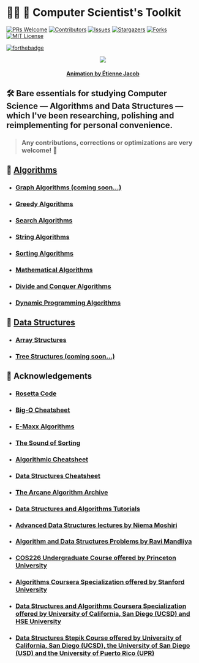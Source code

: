 # :man_technologist: :toolbox: **Computer Scientist's Toolkit**

[![PRs Welcome](https://img.shields.io/badge/PRs-welcome-brightgreen.svg?style=for-the-badge)](https://github.com/geotrush/CS-Essentials-Toolkit/pulls)
[![Contributors][contributors-shield]][contributors-url]
[![Issues][issues-shield]][issues-url]
[![Stargazers][stars-shield]][stars-url]
[![Forks][forks-shield]][forks-url]
[![MIT License][license-shield]][license-url]

[![forthebadge](https://forthebadge.com/images/badges/works-on-my-machine.svg)](https://forthebadge.com)


<p align="center">
    <img src="https://bleuje.github.io/gifset/2020/gifs/2020_16_threetrees.gif">
</p>

<h4 align="center"> 
    <p><a href="https://twitter.com/etiennejcb/">Animation by Étienne Jacob</a></p>
</h4>

## :hammer_and_wrench: Bare essentials for studying Computer Science — Algorithms and Data Structures — which I've been researching, polishing and reimplementing for personal convenience.

> ### Any contributions, corrections or optimizations are very welcome! :hugs:


## :hammer: [Algorithms](https://github.com/geotrush/Computer-Scientists-Toolkit/blob/master/Algorithms)

- ### [Graph Algorithms (coming soon...)](https://github.com/geotrush/Computer-Scientists-Toolkit/blob/master/Algorithms/Graph-Algorithms)

- ### [Greedy Algorithms](https://github.com/geotrush/Computer-Scientists-Toolkit/blob/master/Algorithms/Greedy-Algorithms)

- ### [Search Algorithms](https://github.com/geotrush/Computer-Scientists-Toolkit/blob/master/Algorithms/Search-Algorithms)

- ### [String Algorithms](https://github.com/geotrush/Computer-Scientists-Toolkit/blob/master/Algorithms/String-Algorithms)

- ### [Sorting Algorithms](https://github.com/geotrush/Computer-Scientists-Toolkit/blob/master/Algorithms/Sorting-Algorithms)

- ### [Mathematical Algorithms](https://github.com/geotrush/Computer-Scientists-Toolkit/blob/master/Algorithms/Mathematical-Algorithms)

- ### [Divide and Conquer Algorithms](https://github.com/geotrush/Computer-Scientists-Toolkit/blob/master/Algorithms/Divide-and-Conquer-Algorithms)

- ### [Dynamic Programming Algorithms](https://github.com/geotrush/Computer-Scientists-Toolkit/blob/master/Algorithms/Dynamic-Programming-Algorithms)


## :wrench: [Data Structures](https://github.com/geotrush/Computer-Scientists-Toolkit/blob/master/Data-Structures)

- ### [Array Structures](https://github.com/geotrush/Computer-Scientists-Toolkit/blob/master/Data-Structures/Array-Structures)

- ### [Tree Structures (coming soon...)](https://github.com/geotrush/Computer-Scientists-Toolkit/blob/master/Data-Structures/Tree-Structures)


## :bow: Acknowledgements

- ### [Rosetta Code](https://rosettacode.org/wiki/Rosetta_Code/)

- ### [Big-O Cheatsheet](https://www.bigocheatsheet.com/)

- ### [E-Maxx Algorithms](https://cp-algorithms.com/)

- ### [The Sound of Sorting](https://panthema.net/2013/sound-of-sorting/)

- ### [Algorithmic Cheatsheet](https://sinon.org/algorithms/)

- ### [Data Structures Cheatsheet](https://www.clear.rice.edu/comp160/data_cheat.html)

- ### [The Arcane Algorithm Archive](https://www.algorithm-archive.org/)

- ### [Data Structures and Algorithms Tutorials](https://www.programiz.com/dsa/)

- ### [Advanced Data Structures lectures by Niema Moshiri](https://www.youtube.com/playlist?list=PLM_KIlU0WoXmkV4QB1Dg8PtJaHTdWHwRS)

- ### [Algorithm and Data Structures Problems by Ravi Mandliya](https://github.com/mandliya/algorithms_and_data_structures/)

- ### [COS226 Undergraduate Course offered by Princeton University](https://www.cs.princeton.edu/courses/archive/fall20/cos226/syllabus.php)

- ### [Algorithms Coursera Specialization offered by Stanford University](https://www.coursera.org/specializations/algorithms/)

- ### [Data Structures and Algorithms Coursera Specialization offered by University of California, San Diego (UCSD) and HSE University](https://www.coursera.org/specializations/data-structures-algorithms/)

- ### [Data Structures Stepik Course offered by University of California, San Diego (UCSD), the University of San Diego (USD) and the University of Puerto Rico (UPR)](https://www.cs.princeton.edu/courses/archive/fall20/cos226/syllabus.php)


<!-- MARKDOWN LINKS -->
[contributors-shield]: https://img.shields.io/github/contributors/geotrush/Computer-Scientists-Toolkit.svg?style=for-the-badge
[contributors-url]: https://github.com/geotrush/Computer-Scientists-Toolkit/graphs/contributors
[issues-shield]: https://img.shields.io/github/issues/geotrush/Computer-Scientists-Toolkit.svg?style=for-the-badge
[issues-url]: https://github.com/geotrush/Computer-Scientists-Toolkit/issues
[stars-shield]: https://img.shields.io/github/stars/geotrush/Computer-Scientists-Toolkit.svg?style=for-the-badge
[stars-url]: https://github.com/geotrush/Computer-Scientists-Toolkit/stargazers
[forks-shield]: https://img.shields.io/github/forks/geotrush/Computer-Scientists-Toolkit.svg?style=for-the-badge
[forks-url]: https://github.com/geotrush/Computer-Scientists-Toolkit/network/members
[license-shield]: https://img.shields.io/github/license/geotrush/Computer-Scientists-Toolkit.svg?style=for-the-badge
[license-url]: https://github.com/geotrush/Computer-Scientists-Toolkit/blob/master/LICENSE.md
